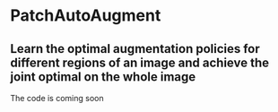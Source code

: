 # PatchAutoAugment
## Learn the optimal augmentation policies for different regions of an image and achieve the joint optimal on the whole image
The code is coming soon
